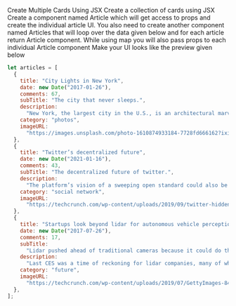 Create Multiple Cards Using JSX
Create a collection of cards using JSX
Create a component named Article which will get access to props and create the individual article UI.
You also need to create another component named Articles that will loop over the data given below and for each article return Article component.
While using map you will also pass props to each individual Article component
Make your UI looks like the preview given below

```js
let articles = [
  {
    title: "City Lights in New York",
    date: new Date("2017-01-26"),
    comments: 67,
    subTitle: "The city that never sleeps.",
    description:
      "New York, the largest city in the U.S., is an architectural marvel with plenty of historic monuments, magnificent buildings and countless dazzling skyscrapers.",
    category: "photos",
    imageURL:
      "https://images.unsplash.com/photo-1610874933184-7728fd666162?ixid=MXwxMjA3fDB8MHxlZGl0b3JpYWwtZmVlZHwzfHx8ZW58MHx8fA%3D%3D&ixlib=rb-1.2.1&auto=format&fit=crop&w=800&q=60",
  },
  {
    title: "Twitter’s decentralized future",
    date: new Date("2021-01-16"),
    comments: 43,
    subTitle: "The decentralized future of twitter.",
    description:
      "The platform’s vision of a sweeping open standard could also be the far-right’s internet endgame",
    category: "social network",
    imageURL:
      "https://techcrunch.com/wp-content/uploads/2019/09/twitter-hidden-replies1.png?resize=1536,816",
  },
  {
    title: "Startups look beyond lidar for autonomous vehicle perception",
    date: new Date("2017-07-26"),
    comments: 17,
    subTitle:
      "Lidar pushed ahead of traditional cameras because it could do things they couldn’t",
    description:
      "Last CES was a time of reckoning for lidar companies, many of which were cratering due to a lack of demand from a (still) non-existent autonomous vehicle industry. ",
    category: "future",
    imageURL:
      "https://techcrunch.com/wp-content/uploads/2019/07/GettyImages-846875220.jpg?w=1390&crop=1",
  },
];
```
